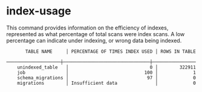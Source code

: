 # index-usage

This command provides information on the efficiency of indexes, represented as what percentage of total scans were index scans. A low percentage can indicate under indexing, or wrong data being indexed.

```
       TABLE NAME     │ PERCENTAGE OF TIMES INDEX USED │ ROWS IN TABLE
  ────────────────────┼────────────────────────────────┼────────────────
    unindexed_table   │                              0 │        322911
    job               │                            100 │             1
    schema_migrations │                             97 │             0
    migrations        │ Insufficient data              │             0
```
